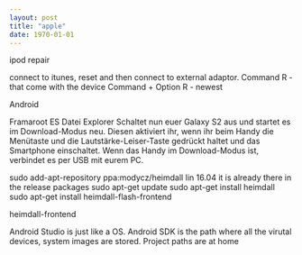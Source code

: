 ```yaml
---
layout: post
title: "apple"
date: 1970-01-01
---
```



ipod repair

connect to itunes, reset and then connect to external adaptor.
Command R  -  that come with the device
Command + Option R - newest 

Android

Framaroot
ES Datei Explorer
Schaltet nun euer Galaxy S2 aus und startet es im Download-Modus neu. Diesen aktiviert ihr, wenn ihr beim Handy die Menütaste und die Lautstärke-Leiser-Taste gedrückt haltet und das Smartphone einschaltet.
Wenn das Handy im Download-Modus ist, verbindet es per USB mit eurem PC.


sudo add-apt-repository ppa:modycz/heimdall
Iin 16.04 it is already there in the release packages
sudo apt-get update
sudo apt-get install heimdall
sudo apt-get install heimdall-flash-frontend

heimdall-frontend

Android Studio is just like a OS.
Android SDK is the path where all the virutal devices, system images are stored.
Project paths are at home


